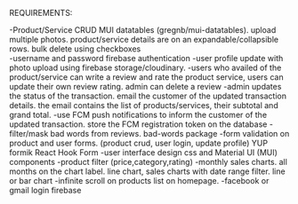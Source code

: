 REQUIREMENTS:

-Product/Service CRUD MUI datatables (gregnb/mui-datatables). upload multiple photos. product/service details are on an expandable/collapsible rows. bulk delete using checkboxes  
-username and password firebase authentication 
-user profile update with photo upload using firebase storage/cloudinary. 
-users who availed of the product/service can write a review and rate the product service, users can update their own review rating. admin can delete a review 
-admin updates the status of the transaction. 
email the customer of the updated transaction details. the email contains the list of products/services, their subtotal and grand total. 
-use FCM push notifications to inform the customer of the updated transaction. store the FCM registration token on the database
-filter/mask bad words from reviews. bad-words package 
-form validation on product and user forms. (product crud, user login, update profile) YUP formik React Hook Form 
-user interface design css and Material UI (MUI) components 
-product filter (price,category,rating)
-monthly sales charts. all months on the chart label. line chart, 
sales charts with date range filter.  line or bar chart 
-infinite scroll on products list on homepage. 
-facebook or gmail login firebase 






